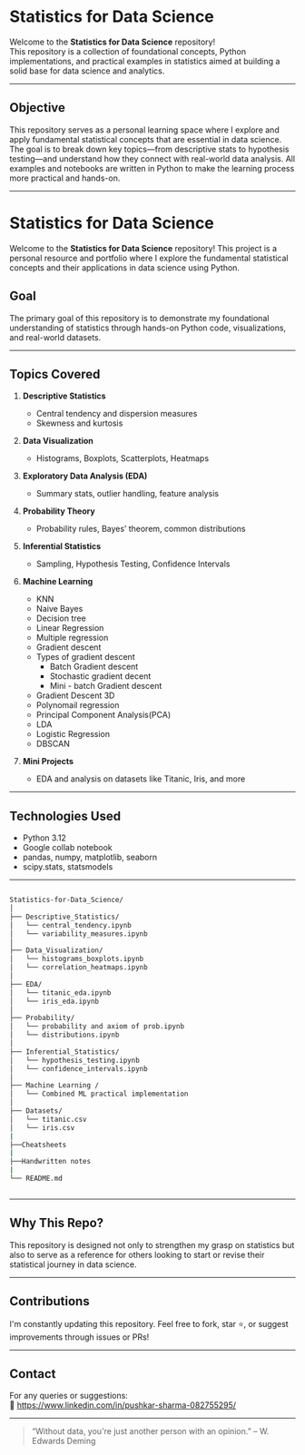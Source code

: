 # Statistics for Data Science

Welcome to the **Statistics for Data Science** repository!  
This repository is a collection of foundational concepts, Python implementations, and practical examples in statistics aimed at building a solid base for data science and analytics.

---

## Objective

This repository serves as a personal learning space where I explore and apply fundamental statistical concepts that are essential in data science. The goal is to break down key topics—from descriptive stats to hypothesis testing—and understand how they connect with real-world data analysis. All examples and notebooks are written in Python to make the learning process more practical and hands-on.

---

# Statistics for Data Science

Welcome to the **Statistics for Data Science** repository! This project is a personal resource and portfolio where I explore the fundamental statistical concepts and their applications in data science using Python.

## Goal

The primary goal of this repository is to demonstrate my foundational understanding of statistics through hands-on Python code, visualizations, and real-world datasets.

---


## Topics Covered

1. **Descriptive Statistics**
   - Central tendency and dispersion measures
   - Skewness and kurtosis

2. **Data Visualization**
   - Histograms, Boxplots, Scatterplots, Heatmaps

3. **Exploratory Data Analysis (EDA)**
   - Summary stats, outlier handling, feature analysis

4. **Probability Theory**
   - Probability rules, Bayes’ theorem, common distributions

5. **Inferential Statistics**
   - Sampling, Hypothesis Testing, Confidence Intervals

6. **Machine Learning**
   - KNN
   - Naive Bayes
   - Decision tree
   - Linear Regression
   - Multiple regression
   - Gradient descent
   - Types of gradient descent
       - Batch Gradient descent
       - Stochastic gradient decent
       - Mini - batch Gradient descent
   - Gradient Descent 3D
   - Polynomail regression
   - Principal Component Analysis(PCA)
   - LDA
   - Logistic Regression
   - DBSCAN


8. **Mini Projects**
   - EDA and analysis on datasets like Titanic, Iris, and more

---

## Technologies Used

- Python 3.12
- Google collab notebook
- pandas, numpy, matplotlib, seaborn
- scipy.stats, statsmodels

---

```bash

Statistics-for-Data_Science/
│
├── Descriptive_Statistics/
│   └── central_tendency.ipynb
│   └── variability_measures.ipynb
│
├── Data_Visualization/
│   └── histograms_boxplots.ipynb
│   └── correlation_heatmaps.ipynb
│
├── EDA/
│   └── titanic_eda.ipynb
│   └── iris_eda.ipynb
│
├── Probability/
│   └── probability and axiom of prob.ipynb
│   └── distributions.ipynb
│
├── Inferential_Statistics/
│   └── hypothesis_testing.ipynb
│   └── confidence_intervals.ipynb
│
├── Machine Learning /
│   └── Combined ML practical implementation
│
├── Datasets/
│   └── titanic.csv
│   └── iris.csv
|
├──Cheatsheets
|
├──Handwritten notes
|
└── README.md



```
---

## Why This Repo?

This repository is designed not only to strengthen my grasp on statistics but also to serve as a reference for others looking to start or revise their statistical journey in data science.

---

## Contributions

I'm constantly updating this repository. Feel free to fork, star ⭐, or suggest improvements through issues or PRs!

---

## Contact

For any queries or suggestions:  
📧 https://www.linkedin.com/in/pushkar-sharma-082755295/

---

> “Without data, you're just another person with an opinion.” – W. Edwards Deming

  



